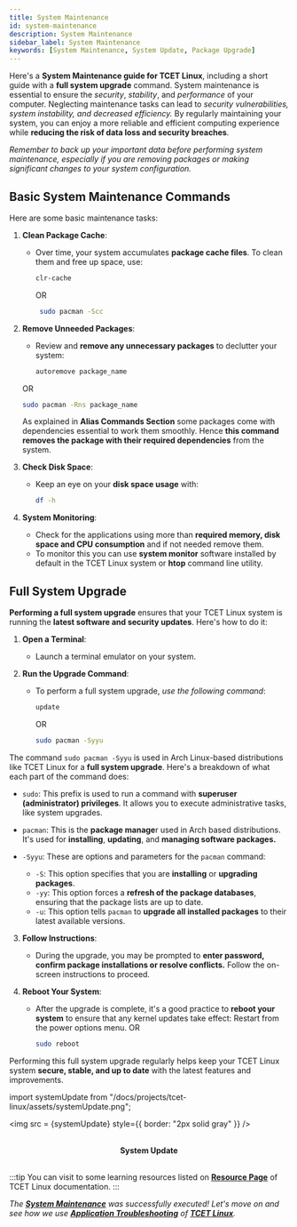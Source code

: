 ```yaml
---
title: System Maintenance
id: system-maintenance
description: System Maintenance 
sidebar_label: System Maintenance
keywords: [System Maintenance, System Update, Package Upgrade]
---
```


Here's a **System Maintenance guide for TCET Linux**, including a short guide with a **full system upgrade** command. System maintenance is essential to ensure the *security*, *stability*, and *performance* of your computer. Neglecting maintenance tasks can lead to *security vulnerabilities, system instability, and decreased efficiency.* By regularly maintaining your system, you can enjoy a more reliable and efficient computing experience while **reducing the risk of data loss and security breaches**.


*Remember to back up your important data before performing system maintenance, especially if you are removing packages or making significant changes to your system configuration.*

## Basic System Maintenance Commands

Here are some basic maintenance tasks:

1. **Clean Package Cache**:
   - Over time, your system accumulates **package cache files**. To clean them and free up space, use:
     ```bash
     clr-cache
     ```
     OR
     ```bash
      sudo pacman -Scc
     ```

2. **Remove Unneeded Packages**:
   - Review and **remove any unnecessary packages** to declutter your system:
     ```bash
     autoremove package_name
     ```
    OR
     ```bash
     sudo pacman -Rns package_name
     ```
     As explained in **Alias Commands Section** some packages come with dependencies essential to work them smoothly. Hence **this command removes the package with their required dependencies** from the system. 

3. **Check Disk Space**:
   - Keep an eye on your **disk space usage** with:
     ```bash
     df -h
     ```

4. **System Monitoring**:
   - Check for the applications using more than **required memory, disk space and CPU consumption** and if not needed remove them.
   - To monitor this you can use **system monitor** software installed by default in the TCET Linux system or **htop** command line utility.

## Full System Upgrade

**Performing a full system upgrade** ensures that your TCET Linux system is running the **latest software and security updates**. Here's how to do it:

1. **Open a Terminal**:
   - Launch a terminal emulator on your system.

2. **Run the Upgrade Command**:
   - To perform a full system upgrade, *use the following command*:
     ```bash
     update
     ```
     OR
     ```bash
     sudo pacman -Syyu
     ```
   
The command `sudo pacman -Syyu` is used in Arch Linux-based distributions like TCET Linux for a **full system upgrade**. Here's a breakdown of what each part of the command does:

- `sudo`: This prefix is used to run a command with **superuser (administrator) privileges**. It allows you to execute administrative tasks, like system upgrades.

- `pacman`: This is the **package manage**r used in Arch based distributions. It's used for **installing**, **updating**, and **managing software packages.**

- `-Syyu`: These are options and parameters for the `pacman` command:

  - `-S`: This option specifies that you are **installing** or **upgrading packages**.
  - `-yy`: This option forces a **refresh of the package databases**, ensuring that the package lists are up to date.
  - `-u`: This option tells `pacman` to **upgrade all installed packages** to their latest available versions.


3. **Follow Instructions**:
   - During the upgrade, you may be prompted to **enter password, confirm package installations or resolve conflicts.** Follow the on-screen instructions to proceed.

4. **Reboot Your System**:
   - After the upgrade is complete, it's a good practice to **reboot your system** to ensure that any kernel updates take effect:
     Restart from the power options menu.
     OR
     ```bash
     sudo reboot
     ```

Performing this full system upgrade regularly helps keep your TCET Linux system **secure, stable, and up to date** with the latest features and improvements.


import systemUpdate from "/docs/projects/tcet-linux/assets/systemUpdate.png";

<img src = {systemUpdate} style={{ border: "2px solid gray" }} />

<br />
<center><b><figcaption>System Update</figcaption></b></center>
<br />


:::tip
You can visit to some learning resources listed on **[Resource Page](/docs/projects/tcet-linux/resources.md)** of TCET Linux documentation.
:::
<br />

_The [**System Maintenance**](system-maintenance) was successfully executed! Let's move on and see how we use [**Application Troubleshooting**](application/troubleshoot-application) of **[TCET Linux](https://linux.tcetmumbai.in/)**._
